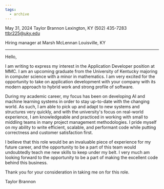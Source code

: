 ```yaml
---
tags:
  - archive
---
```

May 31, 2024
Taylor Brannon
Lexington, KY
(502) 435-7283
ttbr225@uky.edu

Hiring manager at Marsh McLennan
Louisville, KY

___

Hello,

I am writing to express my interest in the Application Developer position at MMC. I am an upcoming graduate from the University of Kentucky majoring in computer science with a minor in mathematics. I am very excited for the opportunity to take on application development with your company with its modern approach to hybrid work and strong profile of software.

During my academic career, my focus has been on developing AI and machine learning systems in order to stay up-to-date with the changing world. As such, I am able to pick up and adapt to new systems and structures very quickly, and with the university's focus on real-world experience, I am knowledgeable and practiced in working with small to middling teams in many project management methodologies. I pride myself on my ability to write efficient, scalable, and performant code while putting correctness and customer satisfaction first.

I believe that this role would be an invaluable piece of experience for my future career, and the opportunity to be a part of this team would undoubtedly teach me new skills to keep under my belt. I very much am looking forward to the opportunity to be a part of making the excellent code behind this business.

Thank you for your consideration in taking me on for this role.

Taylor Brannon
